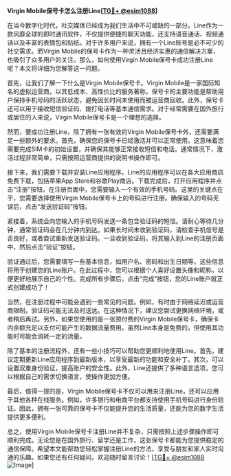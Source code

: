 **Virgin Mobile保号卡怎么注册Line[[TG💪+ @esim1088](https://t.me/s/esim1088)]**

在当今数字化时代，社交媒体已经成为我们生活中不可或缺的一部分。Line作为一款风靡全球的即时通讯软件，不仅提供便捷的聊天功能，还支持语音通话、视频通话以及丰富的表情包和贴纸。对于许多用户来说，拥有一个Line账号是必不可少的社交需求。而Virgin Mobile的保号卡作为一种灵活且经济实惠的通信解决方案，也吸引了众多用户的关注。那么，如何使用Virgin Mobile保号卡成功注册Line呢？本文将详细为您解答这一问题。

首先，让我们了解一下什么是Virgin Mobile保号卡。Virgin Mobile是一家国际知名的虚拟运营商，以其低成本、高性价比的服务著称。保号卡的主要功能是帮助用户保持手机号码的活跃状态，避免因长时间未使用而被运营商回收。此外，保号卡还可以用于接收短信验证码、拨打电话等基本通信需求。对于经常需要在国外旅行或居住的人来说，Virgin Mobile保号卡是一个理想的选择。

然而，要成功注册Line，除了拥有一张有效的Virgin Mobile保号卡外，还需要满足一些额外的要求。首先，确保您的保号卡已经激活并可以正常使用。这意味着您需要完成SIM卡的初始设置，并确保其能够正常接收短信和电话。通常情况下，激活过程非常简单，只需按照运营商提供的说明书操作即可。

接下来，我们需要下载并安装Line应用程序。Line的应用程序可以在各大应用商店免费下载，包括苹果App Store和谷歌Play商店。下载完成后，打开应用程序并点击“注册”按钮。在注册页面中，您需要输入一个有效的手机号码。这里的关键点在于，您需要选择使用Virgin Mobile保号卡上的号码进行注册。确保输入的号码无误后，点击“发送验证码”按钮。

紧接着，系统会向您输入的手机号码发送一条包含验证码的短信。请耐心等待几分钟，通常验证码会在几分钟内到达。如果长时间未收到验证码，请检查手机信号是否良好，或者尝试重新发送验证码。一旦收到验证码，将其输入到Line的注册页面中，然后点击“验证”按钮。

验证通过后，您需要填写一些基本信息，如用户名、密码和出生日期等。这些信息将用于创建您的Line账户。在此过程中，您可以根据个人喜好设置头像和昵称，以便更好地展示自己的个性。完成所有步骤后，点击“完成”按钮，您的Line账户就正式创建成功了！

当然，在注册过程中可能会遇到一些常见的问题。例如，有时由于网络延迟或运营商限制，验证码可能无法及时送达。在这种情况下，建议您尝试更换网络环境，或者稍后再试。另外，如果您使用的是一张预付费的Virgin Mobile保号卡，确保卡内余额充足以支付可能产生的数据流量费用。虽然Line本身是免费的，但使用其功能时可能会消耗一定的流量。

除了基本的注册流程外，还有一些小技巧可以帮助您更顺利地使用Line。首先，建议定期更新Line应用程序到最新版本，以享受最新的功能和安全补丁。其次，可以设置双重身份验证，提高账户的安全性。此外，Line还提供了多种语言选项，您可以根据自己的需求切换语言，使操作更加方便。

最后，值得一提的是，Virgin Mobile保号卡不仅可以用来注册Line，还可以应用于其他各种在线服务。例如，许多银行和电商平台都支持使用手机号码进行身份验证。因此，拥有一张可靠的保号卡不仅能提升您的生活质量，还能为您的数字生活提供更多便利。

总之，使用Virgin Mobile保号卡注册Line并不复杂，只需按照上述步骤操作即可顺利完成。无论您是在国外旅行、留学还是工作，这张保号卡都能为您提供稳定的通信保障。希望本文能帮助您轻松掌握注册Line的方法，享受与朋友和家人实时沟通的乐趣。如果您还有任何疑问，欢迎随时留言讨论！[[TG💪+ @esim1088](https://t.me/s/esim1088) ![Image](https://i.postimg.cc/4NQfJmqS/Snipaste-2025-05-13-00-14-12.png)]